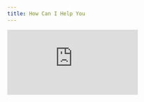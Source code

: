 ```yaml
---
title: How Can I Help You
---
```


<div class="video">
  <iframe src="https://www.youtube.com/embed/42UG2qzBn-M" frameborder="0" allow="accelerometer; autoplay; clipboard-write; encrypted-media; gyroscope; picture-in-picture" allowfullscreen></iframe>
</div>